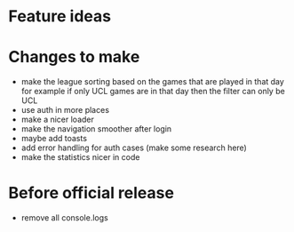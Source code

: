  # Feature ideas

 # Changes to make
 - make the league sorting based on the games that are played in that day for example if only UCL games are in that day then the filter can only be UCL
 - use auth in more places
 - make a nicer loader
 - make the navigation smoother after login 
 - maybe add toasts
 - add error handling for auth cases (make some research here)
 - make the statistics nicer in code

# Before official release
 - remove all console.logs